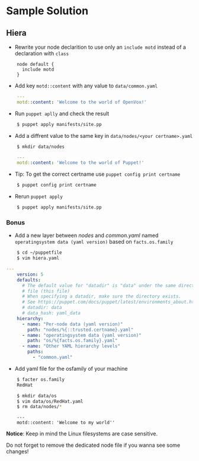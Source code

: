# Sample Solution

## Hiera

* Rewrite your node declarition to use only an `include motd` instead of a declaration with `class`

```puppet
    node default {
      include motd
    }
```

* Add key `motd::content` with any value to `data/common.yaml`

```yaml
    ---
    motd::content: 'Welcome to the world of OpenVox!'
```

* Run `puppet aplly` and check the result

```bash
    $ puppet apply manifests/site.pp
```

* Add a diffrent value to the same key in `data/nodes/<your certname>.yaml`

```bash
    $ mkdir data/nodes
```

```yaml
    ---
    motd::content: 'Welcome to the world of Puppet!'
```

* Tip: To get the correct certname use `puppet config print certname`

```bash
    $ puppet config print certname
```

* Rerun `puppet apply`

```bash
    $ puppet apply manifests/site.pp
```

### Bonus

* Add a new layer between *nodes* and *common.yaml* named `operatingsystem data (yaml version)` based on `facts.os.family`

```bash
    $ cd ~/puppetfile
    $ vim hiera.yaml
```

```yaml
---
    version: 5
    defaults:
      # The default value for "datadir" is "data" under the same directory as the hiera.yaml
      # file (this file)
      # When specifying a datadir, make sure the directory exists.
      # See https://puppet.com/docs/puppet/latest/environments_about.html for further details on environments.
      # datadir: data
      # data_hash: yaml_data
    hierarchy:
      - name: "Per-node data (yaml version)"
        path: "nodes/%{::trusted.certname}.yaml"
      - name: "operatingsystem data (yaml version)"
        path: "os/%{facts.os.family}.yaml"
      - name: "Other YAML hierarchy levels"
        paths:
          - "common.yaml"
``` 

* Add yaml file for the osfamily of your machine

```bash
    $ facter os.family
    RedHat

    $ mkdir data/os
    $ vim data/os/RedHat.yaml
    $ rm data/nodes/*
```

```puppet
    ---
    motd::content: 'Welcome to my world''
```

**Notice**: Keep in mind the Linux filesystems are case sensitive.

Do not forget to remove the dedicated node file if you wanna see some changes!
